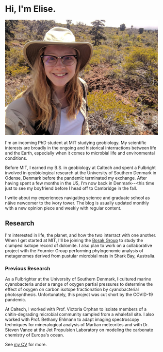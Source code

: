 # Hi, I'm Elise.


![](./me_geologisthat.jpg#centerXtraPadding)

I'm an incoming PhD student at MIT studying geobiology. My scientific interests are broadly in the ongoing and historical interractions between life and the Earth, especially when it comes to microbial life and environmental conditions.

Before MIT, I earned my B.S. in geobiology at Caltech and spent a Fulbright involved in geobiological research at the University of Southern Denmark in Odense, Denmark before the pandemic terminated my exchange. After having spent a few months in the US, I'm now back in Denmark---this time just to see my boyfriend before I head off to Cambridge in the fall. 

I write about my experiences navigating science and graduate school as näive newcomer to the ivory tower. The blog is usually updated monthly with a new opinion piece and weekly with regular content.

## Research

I'm interested in life, the planet, and how the two interract with one another. When I get started at MIT, I'll be joining the [Bosak Group](http://bosaklab.scripts.mit.edu/) to study the clumped isotope record of dolomite. I also plan to work on a collaborative project with the Fournier Group performing phylogenomic analysis of metagenomes derived from pustular microbial mats in Shark Bay, Australia.

### Previous Research
As a Fulbrighter at the University of Southern Denmark, I cultured marine cyanobacteria under a range of oxygen partial pressures to determine the effect of oxygen on carbon isotope fractionation by cyanobacterial photosynthesis. Unfortunately, this project was cut short by the COVID-19 pandemic. 

At Caltech, I worked with Prof. Victoria Orphan to isolate members of a chitin-degrading microbial community sampled from a whalefall site. I also worked with Prof. Bethany Ehlmann to adapt imaging spectroscopy techniques for mineralogical analysis of Martian meteorites and with Dr. Steven Vance at the Jet Propulsion Laboratory on modeling the carbonate chemistry of Europa's ocean. 

See [my CV](../cv/) for more.


